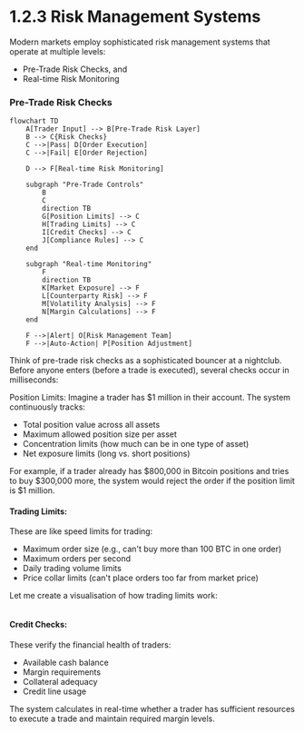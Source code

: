 # 1.2.3 Risk Management Systems

Modern markets employ sophisticated risk management systems that operate at multiple levels:

* Pre-Trade Risk Checks, and
* Real-time Risk Monitoring

### Pre-Trade Risk Checks

```mermaid
flowchart TD
    A[Trader Input] --> B[Pre-Trade Risk Layer]
    B --> C{Risk Checks}
    C -->|Pass| D[Order Execution]
    C -->|Fail| E[Order Rejection]
    
    D --> F[Real-time Risk Monitoring]
    
    subgraph "Pre-Trade Controls"
        B
        C
        direction TB
        G[Position Limits] --> C
        H[Trading Limits] --> C
        I[Credit Checks] --> C
        J[Compliance Rules] --> C
    end
    
    subgraph "Real-time Monitoring"
        F
        direction TB
        K[Market Exposure] --> F
        L[Counterparty Risk] --> F
        M[Volatility Analysis] --> F
        N[Margin Calculations] --> F
    end
    
    F -->|Alert| O[Risk Management Team]
    F -->|Auto-Action| P[Position Adjustment]
```

Think of pre-trade risk checks as a sophisticated bouncer at a nightclub. Before anyone enters (before a trade is executed), several checks occur in milliseconds:

Position Limits: Imagine a trader has $1 million in their account. The system continuously tracks:

* Total position value across all assets
* Maximum allowed position size per asset
* Concentration limits (how much can be in one type of asset)
* Net exposure limits (long vs. short positions)

For example, if a trader already has $800,000 in Bitcoin positions and tries to buy $300,000 more, the system would reject the order if the position limit is $1 million.

#### Trading Limits:&#x20;

These are like speed limits for trading:

* Maximum order size (e.g., can't buy more than 100 BTC in one order)
* Maximum orders per second
* Daily trading volume limits
* Price collar limits (can't place orders too far from market price)

Let me create a visualisation of how trading limits work:

<figure><img src="../../.gitbook/assets/Screenshot 2024-11-28 at 1.14.05 AM.png" alt=""><figcaption></figcaption></figure>

#### Credit Checks:&#x20;

These verify the financial health of traders:

* Available cash balance
* Margin requirements
* Collateral adequacy
* Credit line usage

The system calculates in real-time whether a trader has sufficient resources to execute a trade and maintain required margin levels.
